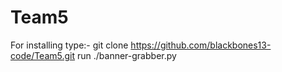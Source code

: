 # Team5
For installing type:-
git clone https://github.com/blackbones13-code/Team5.git
run
./banner-grabber.py
